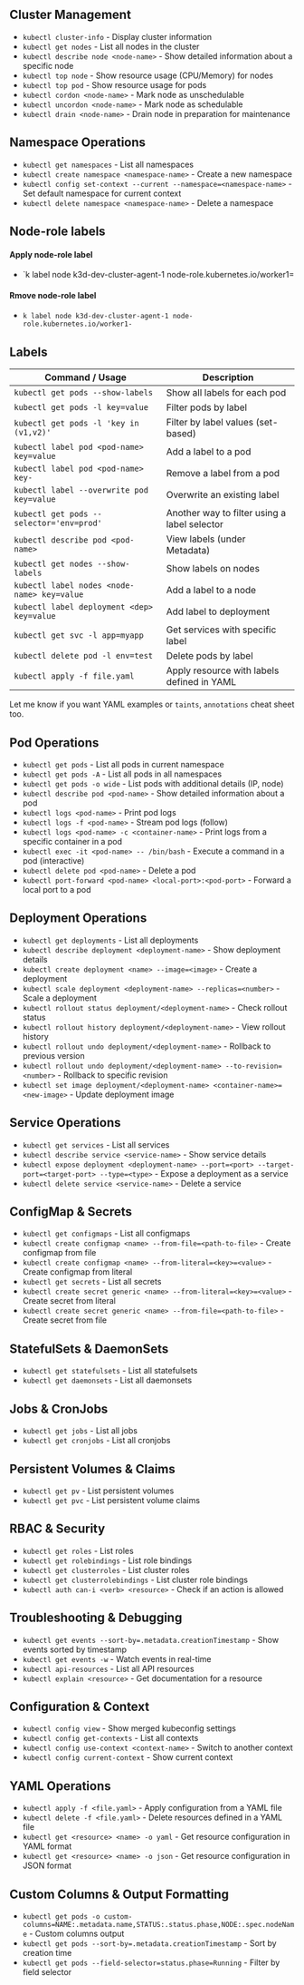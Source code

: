 ## Cluster Management
- `kubectl cluster-info` - Display cluster information
- `kubectl get nodes` - List all nodes in the cluster
- `kubectl describe node <node-name>` - Show detailed information about a specific node
- `kubectl top node` - Show resource usage (CPU/Memory) for nodes
- `kubectl top pod` - Show resource usage for pods
- `kubectl cordon <node-name>` - Mark node as unschedulable
- `kubectl uncordon <node-name>` - Mark node as schedulable
- `kubectl drain <node-name>` - Drain node in preparation for maintenance

## Namespace Operations
- `kubectl get namespaces` - List all namespaces
- `kubectl create namespace <namespace-name>` - Create a new namespace
- `kubectl config set-context --current --namespace=<namespace-name>` - Set default namespace for current context
- `kubectl delete namespace <namespace-name>` - Delete a namespace

## Node-role labels
#### Apply node-role label
- `k label node k3d-dev-cluster-agent-1 node-role.kubernetes.io/worker1=
#### Rmove node-role label
- `k label node k3d-dev-cluster-agent-1 node-role.kubernetes.io/worker1-`

## Labels

|**Command / Usage**|**Description**|
|---|---|
|`kubectl get pods --show-labels`|Show all labels for each pod|
|`kubectl get pods -l key=value`|Filter pods by label|
|`kubectl get pods -l 'key in (v1,v2)'`|Filter by label values (set-based)|
|`kubectl label pod <pod-name> key=value`|Add a label to a pod|
|`kubectl label pod <pod-name> key-`|Remove a label from a pod|
|`kubectl label --overwrite pod key=value`|Overwrite an existing label|
|`kubectl get pods --selector='env=prod'`|Another way to filter using a label selector|
|`kubectl describe pod <pod-name>`|View labels (under Metadata)|
|`kubectl get nodes --show-labels`|Show labels on nodes|
|`kubectl label nodes <node-name> key=value`|Add a label to a node|
|`kubectl label deployment <dep> key=value`|Add label to deployment|
|`kubectl get svc -l app=myapp`|Get services with specific label|
|`kubectl delete pod -l env=test`|Delete pods by label|
|`kubectl apply -f file.yaml`|Apply resource with labels defined in YAML|

Let me know if you want YAML examples or `taints`, `annotations` cheat sheet too.
## Pod Operations
- `kubectl get pods` - List all pods in current namespace
- `kubectl get pods -A` - List all pods in all namespaces
- `kubectl get pods -o wide` - List pods with additional details (IP, node)
- `kubectl describe pod <pod-name>` - Show detailed information about a pod
- `kubectl logs <pod-name>` - Print pod logs
- `kubectl logs -f <pod-name>` - Stream pod logs (follow)
- `kubectl logs <pod-name> -c <container-name>` - Print logs from a specific container in a pod
- `kubectl exec -it <pod-name> -- /bin/bash` - Execute a command in a pod (interactive)
- `kubectl delete pod <pod-name>` - Delete a pod
- `kubectl port-forward <pod-name> <local-port>:<pod-port>` - Forward a local port to a pod

## Deployment Operations
- `kubectl get deployments` - List all deployments
- `kubectl describe deployment <deployment-name>` - Show deployment details
- `kubectl create deployment <name> --image=<image>` - Create a deployment
- `kubectl scale deployment <deployment-name> --replicas=<number>` - Scale a deployment
- `kubectl rollout status deployment/<deployment-name>` - Check rollout status
- `kubectl rollout history deployment/<deployment-name>` - View rollout history
- `kubectl rollout undo deployment/<deployment-name>` - Rollback to previous version
- `kubectl rollout undo deployment/<deployment-name> --to-revision=<number>` - Rollback to specific revision
- `kubectl set image deployment/<deployment-name> <container-name>=<new-image>` - Update deployment image

## Service Operations
- `kubectl get services` - List all services
- `kubectl describe service <service-name>` - Show service details
- `kubectl expose deployment <deployment-name> --port=<port> --target-port=<target-port> --type=<type>` - Expose a deployment as a service
- `kubectl delete service <service-name>` - Delete a service

## ConfigMap & Secrets
- `kubectl get configmaps` - List all configmaps
- `kubectl create configmap <name> --from-file=<path-to-file>` - Create configmap from file
- `kubectl create configmap <name> --from-literal=<key>=<value>` - Create configmap from literal
- `kubectl get secrets` - List all secrets
- `kubectl create secret generic <name> --from-literal=<key>=<value>` - Create secret from literal
- `kubectl create secret generic <name> --from-file=<path-to-file>` - Create secret from file

## StatefulSets & DaemonSets
- `kubectl get statefulsets` - List all statefulsets
- `kubectl get daemonsets` - List all daemonsets

## Jobs & CronJobs
- `kubectl get jobs` - List all jobs
- `kubectl get cronjobs` - List all cronjobs

## Persistent Volumes & Claims
- `kubectl get pv` - List persistent volumes
- `kubectl get pvc` - List persistent volume claims

## RBAC & Security
- `kubectl get roles` - List roles
- `kubectl get rolebindings` - List role bindings
- `kubectl get clusterroles` - List cluster roles
- `kubectl get clusterrolebindings` - List cluster role bindings
- `kubectl auth can-i <verb> <resource>` - Check if an action is allowed

## Troubleshooting & Debugging
- `kubectl get events --sort-by=.metadata.creationTimestamp` - Show events sorted by timestamp
- `kubectl get events -w` - Watch events in real-time
- `kubectl api-resources` - List all API resources
- `kubectl explain <resource>` - Get documentation for a resource

## Configuration & Context
- `kubectl config view` - Show merged kubeconfig settings
- `kubectl config get-contexts` - List all contexts
- `kubectl config use-context <context-name>` - Switch to another context
- `kubectl config current-context` - Show current context

## YAML Operations
- `kubectl apply -f <file.yaml>` - Apply configuration from a YAML file
- `kubectl delete -f <file.yaml>` - Delete resources defined in a YAML file
- `kubectl get <resource> <name> -o yaml` - Get resource configuration in YAML format
- `kubectl get <resource> <name> -o json` - Get resource configuration in JSON format

## Custom Columns & Output Formatting
- `kubectl get pods -o custom-columns=NAME:.metadata.name,STATUS:.status.phase,NODE:.spec.nodeName` - Custom columns output
- `kubectl get pods --sort-by=.metadata.creationTimestamp` - Sort by creation time
- `kubectl get pods --field-selector=status.phase=Running` - Filter by field selector
